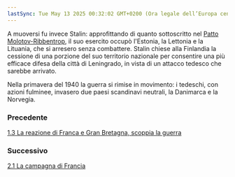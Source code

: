 ```yaml
---
lastSync: Tue May 13 2025 00:32:02 GMT+0200 (Ora legale dell’Europa centrale)
---
```

A muoversi fu invece Stalin: approfittando di quanto sottoscritto nel [Patto Molotov-Ribbentrop](Patto%20Molotov-Ribbentrop.md), il suo esercito occupò l'Estonia, la Lettonia e la Lituania, che si arresero senza combattere. Stalin chiese alla Finlandia la cessione di una porzione del suo territorio nazionale per consentire una più efficace difesa della città di Leningrado, in vista di un attacco tedesco che sarebbe arrivato.

Nella primavera del 1940 la guerra si rimise in movimento: i tedeschi, con azioni fulminee, invasero due paesi scandinavi neutrali, la Danimarca e la Norvegia.


### Precedente
[1.3 La reazione di Franca e Gran Bretagna, scoppia la guerra](1.3%20La%20reazione%20di%20Franca%20e%20Gran%20Bretagna,%20scoppia%20la%20guerra.md)

### Successivo
[2.1 La campagna di Francia](2.1%20La%20campagna%20di%20Francia.md)
